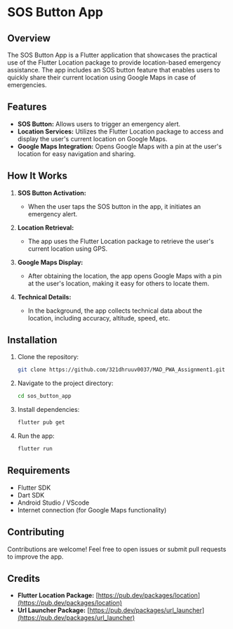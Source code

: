 # SOS Button App

## Overview

The SOS Button App is a Flutter application that showcases the practical use of the Flutter Location package to provide location-based emergency assistance. The app includes an SOS button feature that enables users to quickly share their current location using Google Maps in case of emergencies.

## Features

- **SOS Button:** Allows users to trigger an emergency alert.
- **Location Services:** Utilizes the Flutter Location package to access and display the user's current location on Google Maps.
- **Google Maps Integration:** Opens Google Maps with a pin at the user's location for easy navigation and sharing.

## How It Works

1. **SOS Button Activation:**
   - When the user taps the SOS button in the app, it initiates an emergency alert.

2. **Location Retrieval:**
   - The app uses the Flutter Location package to retrieve the user's current location using GPS.

3. **Google Maps Display:**
   - After obtaining the location, the app opens Google Maps with a pin at the user's location, making it easy for others to locate them.

4. **Technical Details:**
   - In the background, the app collects technical data about the location, including accuracy, altitude, speed, etc.

## Installation

1. Clone the repository:
    ```bash
    git clone https://github.com/321dhruuv0037/MAD_PWA_Assignment1.git

2. Navigate to the project directory:
    ```bash
    cd sos_button_app

3. Install dependencies:
    ```bash
    flutter pub get

4. Run the app:
    ```bash
    flutter run

## Requirements

- Flutter SDK
- Dart SDK
- Android Studio / VScode 
- Internet connection (for Google Maps functionality)

## Contributing

Contributions are welcome! Feel free to open issues or submit pull requests to improve the app.

## Credits

- **Flutter Location Package:** [https://pub.dev/packages/location](https://pub.dev/packages/location)
- **Url Launcher Package:** [https://pub.dev/packages/url_launcher](https://pub.dev/packages/url_launcher)

